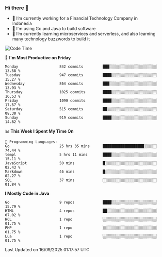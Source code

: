 ### Hi there 👋

<!--
**mazzama/mazzama** is a ✨ _special_ ✨ repository because its `README.md` (this file) appears on your GitHub profile.

Here are some ideas to get you started:

- 🔭 I’m currently working on ...
- 🌱 I’m currently learning ...
- 👯 I’m looking to collaborate on ...
- 🤔 I’m looking for help with ...
- 💬 Ask me about ...
- 📫 How to reach me: ...
- 😄 Pronouns: ...
- ⚡ Fun fact: ...
-->

- 🔭 I’m currently working for a Financial Technology Company in Indonesia
- :gun: I'm using Go and Java to build software
- 🌱 I’m currently learning microservices and serverless, and also learning many technology buzzwords to build it

<!--START_SECTION:waka-->
![Code Time](http://img.shields.io/badge/Code%20Time-4%2C344%20hrs%2049%20mins-blue)

📅 **I'm Most Productive on Friday** 

```text
Monday                   842 commits         ███░░░░░░░░░░░░░░░░░░░░░░   13.58 % 
Tuesday                  947 commits         ████░░░░░░░░░░░░░░░░░░░░░   15.27 % 
Wednesday                864 commits         ███░░░░░░░░░░░░░░░░░░░░░░   13.93 % 
Thursday                 1025 commits        ████░░░░░░░░░░░░░░░░░░░░░   16.53 % 
Friday                   1090 commits        ████░░░░░░░░░░░░░░░░░░░░░   17.57 % 
Saturday                 515 commits         ██░░░░░░░░░░░░░░░░░░░░░░░   08.30 % 
Sunday                   919 commits         ████░░░░░░░░░░░░░░░░░░░░░   14.82 % 
```


📊 **This Week I Spent My Time On** 

```text
💬 Programming Languages: 
Go                       25 hrs 35 mins      ███████████████████░░░░░░   74.44 % 
templ                    5 hrs 11 mins       ████░░░░░░░░░░░░░░░░░░░░░   15.11 % 
JavaScript               50 mins             █░░░░░░░░░░░░░░░░░░░░░░░░   02.43 % 
Markdown                 46 mins             █░░░░░░░░░░░░░░░░░░░░░░░░   02.27 % 
SQL                      37 mins             ░░░░░░░░░░░░░░░░░░░░░░░░░   01.84 % 
```

**I Mostly Code in Java** 

```text
Go                       9 repos             ████░░░░░░░░░░░░░░░░░░░░░   15.79 % 
HTML                     4 repos             ██░░░░░░░░░░░░░░░░░░░░░░░   07.02 % 
HCL                      1 repo              ░░░░░░░░░░░░░░░░░░░░░░░░░   01.75 % 
PHP                      1 repo              ░░░░░░░░░░░░░░░░░░░░░░░░░   01.75 % 
Lua                      1 repo              ░░░░░░░░░░░░░░░░░░░░░░░░░   01.75 % 
```




 Last Updated on 16/09/2025 01:17:57 UTC
<!--END_SECTION:waka-->
